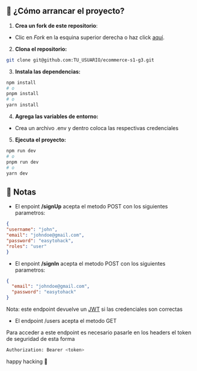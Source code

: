 <!-- GETTING STARTED -->
## 🚀 ¿Cómo arrancar el proyecto?

1. **Crea un fork de este repositorio**:

- Clic en _Fork_ en la esquina superior derecha o haz click [aquí](https://github.com/Hunteando/ecommerce-s1-g3/fork).

2. **Clona el repositorio:**

```bash
git clone git@github.com:TU_USUARIO/ecommerce-s1-g3.git
```

3. **Instala las dependencias:**

```bash
npm install
# o
pnpm install
# o
yarn install
```
4. **Agrega las variables de entorno:**

- Crea un archivo .env y dentro coloca las respectivas credenciales

5. **Ejecuta el proyecto:**

```bash
npm run dev
# o
pnpm run dev
# o
yarn dev
```

## 📝 Notas

- El enpoint **/signUp** acepta el metodo POST con los siguientes parametros:

```JSON
{
"username": "john",
"email": "johndoe@gmail.com",
"password": "easytohack",
"roles": "user"
}
```

- El enpoint **/signIn** acepta el metodo POST con los siguientes parametros:

```JSON
{
  "email": "johndoe@gmail.com",
  "password": "easytohack"
}
```

Nota: este endpoint devuelve un [JWT](https://jwt.io/) si las credenciales son correctas

- El endpoint /users acepta el metodo GET

Para acceder a este endpoint es necesario pasarle en los headers el token de seguridad de esta forma

  ```sh
  Authorization: Bearer <token>
  ```

happy hacking 🥳

